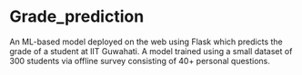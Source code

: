 # Grade_prediction
An ML-based model deployed on the web using Flask which predicts the grade of a student at IIT Guwahati. A model trained using a small dataset of 300 students via offline survey consisting of 40+ personal questions.  
